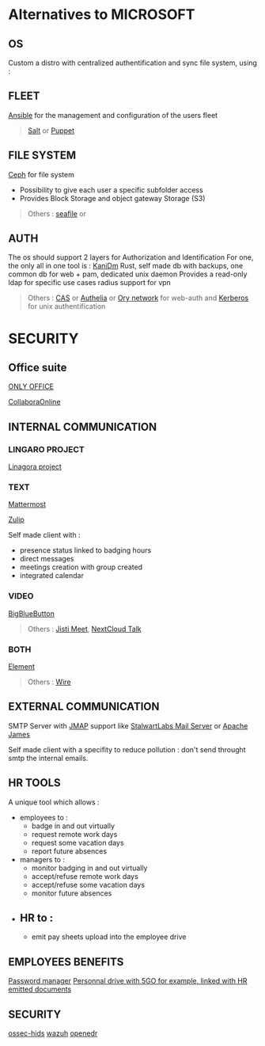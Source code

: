 # Alternatives to MICROSOFT

## OS
Custom a distro with centralized authentification and sync file system, using :

## FLEET
[Ansible](https://github.com/ansible/ansible) for the management and configuration of the users fleet

> [Salt](https://github.com/saltstack/salt) or [Puppet](https://github.com/puppetlabs/puppet)

## FILE SYSTEM
[Ceph](https://github.com/ceph/ceph) for file system
- Possibility to give each user a specific subfolder access
- Provides Block Storage and object gateway Storage (S3)

> Others : [seafile](https://github.com/haiwen/seafile) or 

## AUTH
The os should support 2 layers for Authorization and Identification
For one, the only all in one tool is : [KaniDm](https://github.com/kanidm/kanidm) 
Rust, self made db with backups, one common db for web + pam, dedicated unix daemon
Provides a read-only ldap for specific use cases
radius support for vpn

> Others : [CAS](https://github.com/apereo/cas) or [Authelia](https://github.com/authelia/authelia) or [Ory network](https://www.ory.sh/docs/ecosystem/projects) for web-auth and [Kerberos](https://web.mit.edu/kerberos/) for unix authentification


# SECURITY

## Office suite
[ONLY OFFICE](https://github.com/ONLYOFFICE/DocumentServer)

[CollaboraOnline](https://github.com/CollaboraOnline/online)

## INTERNAL COMMUNICATION

### LINGARO PROJECT
[Linagora project](https://github.com/linagora/twake-workplace)

### TEXT
[Mattermost](https://github.com/mattermost/mattermost)

[Zulip](https://github.com/zulip/zulip)

Self made client with :
- presence status linked to badging hours
- direct messages
- meetings creation with group created
- integrated calendar

### VIDEO
[BigBlueButton](https://github.com/bigbluebutton/bigbluebutton)
> Others : [Jisti Meet](https://github.com/jitsi/jitsi-meet), [NextCloud Talk](https://github.com/nextcloud/spreed)

### BOTH
[Element](https://github.com/element-hq)
> Others : [Wire](https://github.com/wireapp/wire)

## EXTERNAL COMMUNICATION
SMTP Server with [JMAP](https://jmap.io/) support like [StalwartLabs Mail Server](https://github.com/stalwartlabs/mail-server) or [Apache James](https://github.com/apache/james-project)

Self made client with a specifity to reduce pollution : don't send throught smtp the internal emails.

## HR TOOLS
A unique tool which allows :
- employees to : 
    - badge in and out virtually
    - request remote work days
    - request some vacation days
    - report future absences
- managers to :
    - monitor badging in and out virtually
    - accept/refuse remote work days
    - accept/refuse some vacation days
    - monitor future absences
- HR to :
    - 
    - emit pay sheets upload into the employee drive

## EMPLOYEES BENEFITS
[Password manager](https://github.com/dani-garcia/vaultwarden)
[Personnal drive with 5GO for example, linked with HR emitted documents](https://github.com/newtondotcom/CoffreTonDoc)

## SECURITY
[ossec-hids](https://github.com/ossec/ossec-hids)
[wazuh](https://github.com/wazuh/wazuh)
[openedr](https://github.com/ComodoSecurity/openedr)